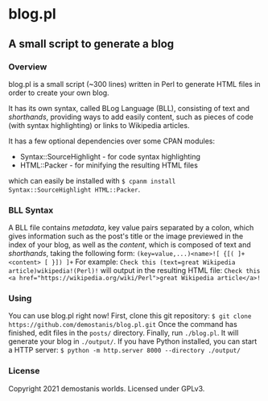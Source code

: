 # blog.pl
## A small script to generate a blog

### Overview

blog.pl is a small script (~300 lines) written in Perl
to generate HTML files in order to create your own blog.

It has its own syntax, called BLog Language (BLL), consisting
of text and *shorthands*, providing ways to add easily content,
such as pieces of code (with syntax highlighting) or links to
Wikipedia articles.

It has a few optional dependencies over some CPAN modules:
- Syntax::SourceHighlight - for code syntax highlighting
- HTML::Packer - for minifying the resulting HTML files

which can easily be installed with
`$ cpanm install Syntax::SourceHighlight HTML::Packer`.

### BLL Syntax

A BLL file contains *metadata*, key value pairs separated by
a colon, which gives information such as the post's title or
the image previewed in the index of your blog, as well as the
*content*, which is composed of text and *shorthands*, taking
the following form:
`(key=value,...)<name>![ {[( ]+ <content> [ }]) ]+` 
For example:
`Check this (text=great Wikipedia article)wikipedia!(Perl)!`
will output in the resulting HTML file:
`Check this <a href="https://wikipedia.org/wiki/Perl">great Wikipedia article</a>!`

### Using
You can use blog.pl right now! First, clone this git repository:
`$ git clone https://github.com/demostanis/blog.pl.git`
Once the command has finished, edit files in the `posts/` directory.
Finally, run `./blog.pl`. It will generate your blog in `./output/`.
If you have Python installed, you can start a HTTP server:
`$ python -m http.server 8000 --directory ./output/`

### License
Copyright 2021 demostanis worlds. Licensed under GPLv3.


